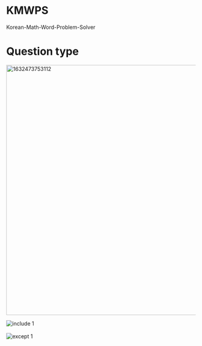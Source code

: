 # KMWPS
Korean-Math-Word-Problem-Solver


#  Question type

<img width="665" alt="1632473753112" src="https://user-images.githubusercontent.com/67318280/134647544-b576a6d8-f041-4213-a41f-71e23022e854.png">


![include 1](https://user-images.githubusercontent.com/67318280/134647672-cdd44a4d-c32e-4480-95b3-20c3b2ce0147.png)<br></br>
![except 1](https://user-images.githubusercontent.com/67318280/134647807-cbbecfd6-e7fd-4393-b56d-43ad88ebfb6b.png)
